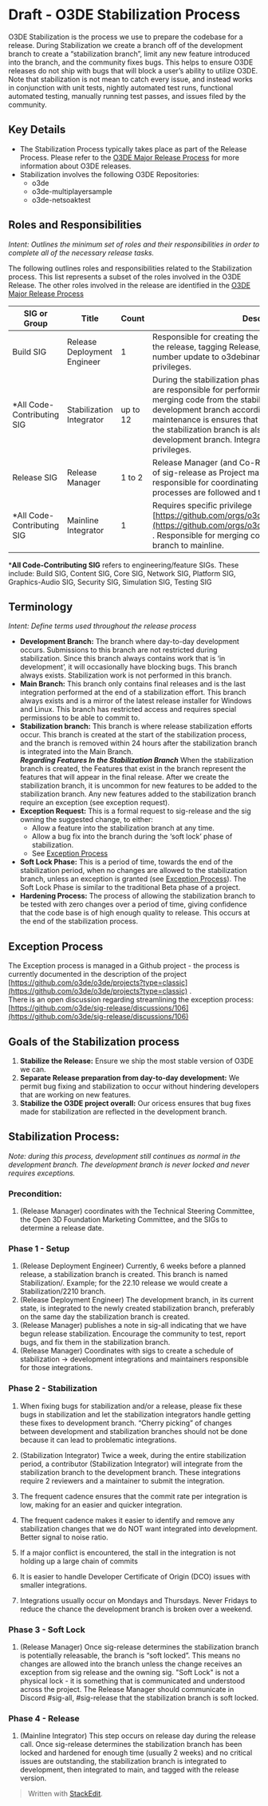 
# Draft - O3DE Stabilization Process

O3DE Stabilization is the process we use to prepare the codebase for a release. During Stabilization we create a branch off of the development branch to create a “stabilization branch”, limit any new feature introduced into the branch, and the community fixes bugs. This helps to ensure O3DE releases do not ship with bugs that will block a user’s ability to utilize O3DE. Note that stabilization is not mean to catch every issue, and instead works in conjunction with unit tests, nightly automated test runs, functional automated testing, manually running test passes, and issues filed by the community.  
  

## Key Details

-   The Stabilization Process typically takes place as part of the Release Process. Please refer to the [O3DE Major Release Process](https://github.com/o3de/sig-release/blob/main/releases/Process/Major%20Release%20Process.md) for more information about O3DE releases.
-   Stabilization involves the following O3DE Repositories:
    -   o3de
    -   o3de-multiplayersample
    -   o3de-netsoaktest

## Roles and Responsibilities
*Intent: Outlines the minimum set of roles and their responsibilities in order to complete all of the necessary release tasks.*

The following outlines roles and responsibilities related to the Stabilization process. This list represents a subset of the roles involved in the O3DE Release. The other roles involved in the release are identified in the [O3DE Major Release Process](https://github.com/o3de/sig-release/blob/main/releases/Process/Major%20Release%20Process.md) 

|SIG or Group|Title|Count|Description
|--|--|--|--
Build SIG| Release Deployment Engineer|1|Responsible for creating the stabilization branch, uploading the release, tagging Release, and publishing the version number update to o3debinaries.org . Must have maintainer privileges.
|*All Code-Contributing SIG|Stabilization Integrator|up to 12|During the stabilization phase, these community members are responsible for performing "branch maintenance" by merging code from the stabilization branch to the development branch according to a schedule. This branch maintenance is ensures that all of the code submitted into the stabilization branch is also applied back to the development branch. Integrators must have maintainer privileges.
|Release SIG|Release Manager|1 to 2|Release Manager (and Co-Release Manager) act on behalf of sig-release as Project manager for a given release. They responsible for coordinating the release and ensuring processes are followed and tasks are completed.
|*All Code-Contributing SIG|Mainline Integrator|1|Requires specific privilege [https://github.com/orgs/o3de/teams/integrators/members](https://github.com/orgs/o3de/teams/integrators/members) . Responsible for merging code from the stabilization branch to mainline.

***All Code-Contributing SIG** refers to engineering/feature SIGs. These include: Build SIG, Content SIG, Core SIG, Network SIG, Platform SIG, Graphics-Audio SIG, Security SIG, Simulation SIG, Testing SIG     


## Terminology
*Intent: Define terms used throughout the release process* 
-   **Development Branch:** The branch where day-to-day development occurs. Submissions to this branch are not restricted during stabilization. Since this branch always contains work that is ‘in development’, it will occasionally have blocking bugs. This branch always exists. Stabilization work is not performed in this branch.
-   **Main Branch:** This branch only contains final releases and is the last integration performed at the end of a stabilization effort. This branch always exists and is a mirror of the latest release installer for Windows and Linux. This branch has restricted access and requires special permissions to be able to commit to.
-   **Stabilization branch:** This branch is where release stabilization efforts occur. This branch is created at the start of the stabilization process, and the branch is removed within 24 hours after the stabilization branch is integrated into the Main Branch.  
    ***Regarding Features In the Stabilization Branch*** When the stabilization branch is created, the Features that exist in the branch represent the features that will appear in the final release. After we create the stabilization branch, it is uncommon for new features to be added to the stabilization branch. Any new features added to the stabilization branch require an exception (see exception request).
-   **Exception Request:** This is a formal request to sig-release and the sig owning the suggested change, to either:
    -   Allow a feature into the stabilization branch at any time.
    -   Allow a bug fix into the branch during the ‘soft lock’ phase of stabilization.
    -   See [Exception Process](#exception-process)
-   **Soft Lock Phase:** This is a period of time, towards the end of the stabilization period, when no changes are allowed to the stabilization branch, unless an exception is granted (see  [Exception Process](#exception-process)). The Soft Lock Phase is similar to the traditional Beta phase of a project.
-   **Hardening Process:** The process of allowing the stabilization branch to be tested with zero changes over a period of time, giving confidence that the code base is of high enough quality to release. This occurs at the end of the stabilization process.


## Exception Process  
The Exception process is managed in a Github project - the process is currently documented in the description of the project [https://github.com/o3de/o3de/projects?type=classic](https://github.com/o3de/o3de/projects?type=classic) .  
There is an open discussion regarding streamlining the exception process: [https://github.com/o3de/sig-release/discussions/106](https://github.com/o3de/sig-release/discussions/106)    


## Goals of the Stabilization process

1.  **Stabilize the Release:** Ensure we ship the most stable version of O3DE we can.
2.  **Separate Release preparation from day-to-day development:** We permit bug fixing and stabilization to occur without hindering developers that are working on new features.
3.  **Stabilize the O3DE project overall:** Our oricess ensures that bug fixes made for stabilization are reflected in the development branch.
  
## Stabilization Process:

*Note: during this process, development still continues as normal in the development branch. The development branch is never locked and never requires exceptions.*  
  
### Precondition:  

1.  (Release Manager) coordinates with the Technical Steering Committee, the Open 3D Foundation Marketing Committee, and the SIGs to determine a release date.

### Phase 1 - Setup

1.  (Release Deployment Engineer) Currently, 6 weeks before a planned release, a stabilization branch is created. This branch is named Stabilization/<version number>. Example; for the 22.10 release we would create a Stabilization/2210 branch.
2.  (Release Deployment Engineer) The development branch, in its current state, is integrated to the newly created stabilization branch, preferably on the same day the stabilization branch is created.
3.  (Release Manager) publishes a note in sig-all indicating that we have begun release stabilization. Encourage the community to test, report bugs, and fix them in the stabilization branch.
4.  (Release Manager) Coordinates with sigs to create a schedule of stabilization → development integrations and maintainers responsible for those integrations.

### Phase 2 - Stabilization

1.  When fixing bugs for stabilization and/or a release, please fix these bugs in stabilization and let the stabilization integrators handle getting these fixes to development branch. “Cherry picking” of changes between development and stabilization branches should not be done because it can lead to problematic integrations.
2.  (Stabilization Integrator) Twice a week, during the entire stabilization period, a contributor (Stabilization Integrator) will integrate from the stabilization branch to the development branch. These integrations require 2 reviewers and a maintainer to submit the integration. <link to integration process here>

1.  The frequent cadence ensures that the commit rate per integration is low, making for an easier and quicker integration.
2.  The frequent cadence makes it easier to identify and remove any stabilization changes that we do NOT want integrated into development. Better signal to noise ratio.
3.  If a major conflict is encountered, the stall in the integration is not holding up a large chain of commits
4.  It is easier to handle Developer Certificate of Origin (DCO) issues with smaller integrations.
5.  Integrations usually occur on Mondays and Thursdays. Never Fridays to reduce the chance the development branch is broken over a weekend.

### Phase 3 - Soft Lock
 
1. (Release Manager) Once sig-release determines the stabilization branch is potentially releasable, the branch is “soft locked”. This means no changes are allowed into the branch unless the change receives an exception from sig release and the owning sig. "Soft Lock" is not a physical lock - it is something that is communicated and understood across the project. The Release Manager should communicate in Discord #sig-all, #sig-release that the stabilization branch is soft locked. 

### Phase 4 - Release

1.  (Mainline Integrator) This step occurs on release day during the release call. Once sig-release determines the stabilization branch has been locked and hardened for enough time (usually 2 weeks) and no critical issues are outstanding, the stabilization branch is integrated to development, then integrated to main, and tagged with the release version.

> Written with [StackEdit](https://stackedit.io/).
